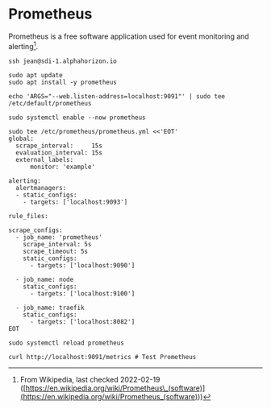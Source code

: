 # Prometheus

Prometheus is a free software application used for event monitoring and alerting[^note].

[^note]: From Wikipedia, last checked 2022-02-19 ([https://en.wikipedia.org/wiki/Prometheus\_(software)](<https://en.wikipedia.org/wiki/Prometheus_(software)>))

```shell
ssh jean@sdi-1.alphahorizon.io

sudo apt update
sudo apt install -y prometheus

echo 'ARGS="--web.listen-address=localhost:9091"' | sudo tee /etc/default/prometheus

sudo systemctl enable --now prometheus

sudo tee /etc/prometheus/prometheus.yml <<'EOT'
global:
  scrape_interval:     15s
  evaluation_interval: 15s
  external_labels:
      monitor: 'example'

alerting:
  alertmanagers:
  - static_configs:
    - targets: ['localhost:9093']

rule_files:

scrape_configs:
  - job_name: 'prometheus'
    scrape_interval: 5s
    scrape_timeout: 5s
    static_configs:
      - targets: ['localhost:9090']

  - job_name: node
    static_configs:
      - targets: ['localhost:9100']

  - job_name: traefik
    static_configs:
      - targets: ['localhost:8082']
EOT

sudo systemctl reload prometheus

curl http://localhost:9091/metrics # Test Prometheus
```
